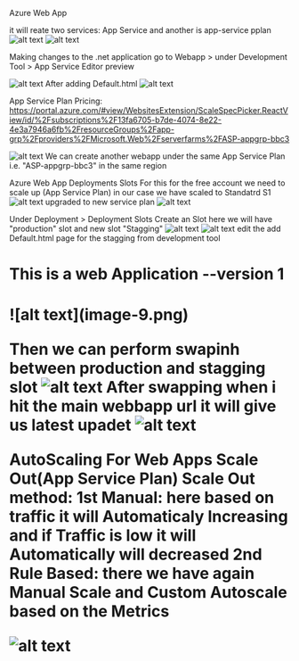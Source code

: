 Azure Web App

it will reate two services:
App Service and another is app-service pplan
![alt text](image.png)
![alt text](image-1.png)

Making changes to the .net application
go to Webapp > under Development Tool > App Service Editor preview

![alt text](image-2.png)
After adding Default.html
![alt text](image-3.png)

App Service Plan Pricing:
https://portal.azure.com/#view/WebsitesExtension/ScaleSpecPicker.ReactView/id/%2Fsubscriptions%2F13fa6705-b7de-4074-8e22-4e3a7946a6fb%2FresourceGroups%2Fapp-grp%2Fproviders%2FMicrosoft.Web%2Fserverfarms%2FASP-appgrp-bbc3


![alt text](image-4.png)
We can create another webapp under the same App Service Plan i.e. "ASP-appgrp-bbc3" in the same region

Azure Web App Deployments Slots
For this for the free account we need to scale up (App Service Plan)
in our case we have scaled to Standatrd S1
![alt text](image-5.png)
upgraded to new service plan
![alt text](image-6.png)

Under Deployment > Deployment Slots
Create an Slot
here we will have "production" slot and new slot "Stagging"
![alt text](image-7.png)
![alt text](image-8.png)
edit the add Default.html page for the stagging from development tool
<h1>This is a web Application --version 1<h1>
![alt text](image-9.png)

Then we can perform swapinh between production and stagging slot
![alt text](image-10.png)
After swapping when i hit the main webbapp url it will give us latest upadet
![alt text](image-11.png)

AutoScaling For Web Apps
Scale Out(App Service Plan)
Scale Out method:
1st Manual: here based on traffic it will Automaticaly Increasing and if Traffic is low it will Automatically will decreased
2nd Rule Based:
there we have again Manual Scale and Custom Autoscale based on the Metrics

![alt text](image-12.png)


